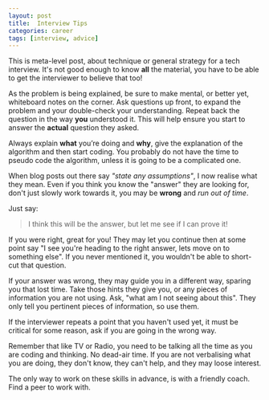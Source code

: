```yaml
---
layout: post
title:  Interview Tips
categories: career
tags: [interview, advice]
---
```


This is meta-level post, about technique or general strategy for a
tech interview. It's not good enough to know **all** the material, you
have to be able to get the interviewer to believe that too!

As the problem is being explained, be sure to make mental, or better
yet, whiteboard notes on the corner. Ask questions up front, to expand
the problem and your double-check your understanding. Repeat back the
question in the way **you** understood it. This will help ensure you
start to answer the **actual** question they asked.

Always explain **what** you’re doing and **why**, give the explanation
of the algorithm and then start coding. You probably do not have the
time to pseudo code the algorithm, unless it is going to be a
complicated one.

When blog posts out there say *"state any assumptions"*, I now realise
what they mean. Even if you think you know the "answer" they are
looking for, don't just slowly work towards it, you may be **wrong**
and *run out of time*.

Just say:

> I think this will be the answer, but let me see if I can prove it!

If you were right, great for you! They may let you continue then at
some point say "I see you're heading to the right answer, lets move on
to something else". If you never mentioned it, you wouldn't be able to
short-cut that question.

If your answer was wrong, they may guide you in a different way,
sparing you that lost time. Take those hints they give you, or any
pieces of information you are not using. Ask, "what am I not seeing
about this". They only tell you pertinent pieces of information, so
use them.

If the interviewer repeats a point that you haven't used yet, it must
be critical for some reason, ask if you are going in the wrong way.

Remember that like TV or Radio, you need to be talking all the time as
you are coding and thinking. No dead-air time. If you are not
verbalising what you are doing, they don't know, they can't help, and
they may loose interest.

The only way to work on these skills in advance, is with a friendly
coach. Find a peer to work with.
